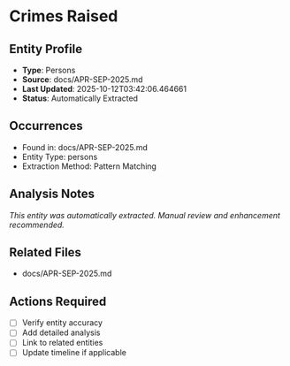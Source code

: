 # Crimes Raised

## Entity Profile
- **Type**: Persons
- **Source**: docs/APR-SEP-2025.md
- **Last Updated**: 2025-10-12T03:42:06.464661
- **Status**: Automatically Extracted

## Occurrences
- Found in: docs/APR-SEP-2025.md
- Entity Type: persons
- Extraction Method: Pattern Matching

## Analysis Notes
*This entity was automatically extracted. Manual review and enhancement recommended.*

## Related Files
- docs/APR-SEP-2025.md

## Actions Required
- [ ] Verify entity accuracy
- [ ] Add detailed analysis
- [ ] Link to related entities
- [ ] Update timeline if applicable
